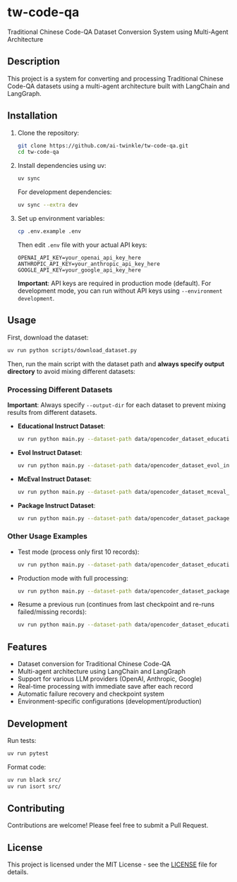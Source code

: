 # tw-code-qa

Traditional Chinese Code-QA Dataset Conversion System using Multi-Agent Architecture

## Description

This project is a system for converting and processing Traditional Chinese Code-QA datasets using a multi-agent architecture built with LangChain and LangGraph.

## Installation

1. Clone the repository:
   ```bash
   git clone https://github.com/ai-twinkle/tw-code-qa.git
   cd tw-code-qa
   ```

2. Install dependencies using uv:
   ```bash
   uv sync
   ```

   For development dependencies:
   ```bash
   uv sync --extra dev
   ```

3. Set up environment variables:
   ```bash
   cp .env.example .env
   ```
   
   Then edit `.env` file with your actual API keys:
   ```env
   OPENAI_API_KEY=your_openai_api_key_here
   ANTHROPIC_API_KEY=your_anthropic_api_key_here
   GOOGLE_API_KEY=your_google_api_key_here
   ```
   
   **Important**: API keys are required in production mode (default). For development mode, you can run without API keys using `--environment development`.

## Usage

First, download the dataset:

```bash
uv run python scripts/download_dataset.py
```

Then, run the main script with the dataset path and **always specify output directory** to avoid mixing different datasets:

### Processing Different Datasets

**Important**: Always specify `--output-dir` for each dataset to prevent mixing results from different datasets.

- **Educational Instruct Dataset**:
  ```bash
  uv run python main.py --dataset-path data/opencoder_dataset_educational_instruct --dataset-type opencoder --output-dir output/educational_instruct
  ```

- **Evol Instruct Dataset**:
  ```bash
  uv run python main.py --dataset-path data/opencoder_dataset_evol_instruct --dataset-type opencoder --output-dir output/evol_instruct
  ```

- **McEval Instruct Dataset**:
  ```bash
  uv run python main.py --dataset-path data/opencoder_dataset_mceval_instruct --dataset-type opencoder --output-dir output/mceval_instruct
  ```

- **Package Instruct Dataset**:
  ```bash
  uv run python main.py --dataset-path data/opencoder_dataset_package_instruct --dataset-type opencoder --output-dir output/package_instruct
  ```

### Other Usage Examples

- Test mode (process only first 10 records):
  ```bash
  uv run python main.py --dataset-path data/opencoder_dataset_educational_instruct --output-dir output/test_run --max-records 10 --environment development
  ```

- Production mode with full processing:
  ```bash
  uv run python main.py --dataset-path data/opencoder_dataset_package_instruct --output-dir output/package_instruct --environment production
  ```

- Resume a previous run (continues from last checkpoint and re-runs failed/missing records):
  ```bash
  uv run python main.py --dataset-path data/opencoder_dataset_educational_instruct --output-dir output/educational_instruct --resume
  ```

## Features

- Dataset conversion for Traditional Chinese Code-QA
- Multi-agent architecture using LangChain and LangGraph
- Support for various LLM providers (OpenAI, Anthropic, Google)
- Real-time processing with immediate save after each record
- Automatic failure recovery and checkpoint system
- Environment-specific configurations (development/production)

## Development

Run tests:
```bash
uv run pytest
```

Format code:
```bash
uv run black src/
uv run isort src/
```

## Contributing

Contributions are welcome! Please feel free to submit a Pull Request.

## License

This project is licensed under the MIT License - see the [LICENSE](LICENSE) file for details.
